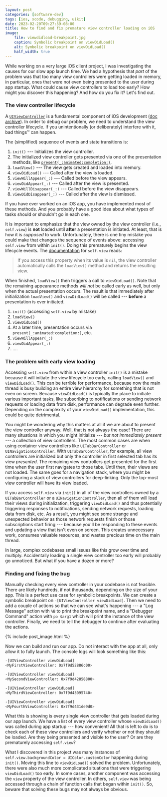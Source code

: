 ```yaml
---
layout: post
categories: [software-dev]
tags: [ios, xcode, debugging, uikit]
date: 2023-02-20T09:27:59-08:00
title: How to find and fix premature view controller loading on iOS
image:
    file: viewdidload-breakpoint.jpg
    caption: Symbolic breakpoint on viewDidLoad()
    alt: Symbolic breakpoint on viewDidLoad()
    half_width: true
---
```


While working on a very large iOS client project, I was investigating the causes for our slow app launch time. We had a hypothesis that _part_ of the problem was that too many view controllers were getting loaded in memory, in particular, ones that were not even being presented to the user during app startup. What could cause view controllers to load too early? How might you discover this happening? And how do you fix it? Let's find out.

<!--excerpt-->

### The view controller lifecycle

A [`UIViewController`](https://developer.apple.com/documentation/uikit/uiviewcontroller) is a fundamental component of iOS development ([doc archive](https://developer.apple.com/library/archive/featuredarticles/ViewControllerPGforiPhoneOS/index.html#//apple_ref/doc/uid/TP40007457-CH2-SW1)). In order to debug our problem, we need to understand the view controller lifecycle. If you unintentionally (or deliberately) interfere with it, bad things&trade; can happen.

The (simplified) sequence of events and state transitions is:

1. `init()` --- Initializes the view controller.
1. The initialized view controller gets presented via one of the presentation methods, like [`present(_:animated:completion:)`](https://developer.apple.com/documentation/uikit/uiviewcontroller/1621380-present).
1. `loadView()` --- The view gets created and loaded into memory.
1. `viewDidLoad()` --- Called after the view is loaded.
1. `viewWillAppear(_:)` --- Called before the view appears.
1. `viewDidAppear(_:)` --- Called after the view is presented.
1. `viewWillDisappear(_:)` --- Called before the view disappears.
1. `viewDidDisappear(_:)` --- Called after the view is dismissed.

If you have ever worked on an iOS app, you have implemented most of these methods. And you probably have a good idea about what types of tasks should or shouldn't go in each one.

It is important to emphasize that the view owned by the view controller (i.e., `self.view`) is **not** loaded until **after** a presentation is initiated. At least, that is how it is _supposed_ to work. Unfortunately, there is one tiny mistake you could make that changes the sequence of events above: accessing `self.view` from within `init()`. Doing this prematurely begins the view lifecycle events. The [documentation](https://developer.apple.com/documentation/uikit/uiviewcontroller/1621460-view) for `self.view` reads:

> If you access this property when its value is `nil`, the view controller automatically calls the `loadView()` method and returns the resulting view.

When finished, `loadView()` then triggers a call to `viewDidLoad()`. Note that the remaining appearance methods _will not_ be called early as well, but only when the actual presentation occurs. The result is that immediately after initialization `loadView()` and `viewDidLoad()` will be called --- **before** a presentation is ever initiated.

1. `init()` (accessing `self.view` by mistake)
1. `loadView()`
1. `viewDidLoad()`
1. At a later time, presentation occurs via `present(_:animated:completion:)`, etc.
1. `viewWillAppear(_:)`
1. `viewDidAppear(_:)`
1. ....

### The problem with early view loading

Accessing `self.view` from within a view controller `init()` is a mistake because it will initiate the view lifecycle too early, calling `loadView()` and `viewDidLoad()`. This can be terrible for performance, because now the main thread is busy building an entire view hierarchy for something that is not even on screen. Because `viewDidLoad()` is typically the place to initiate various important tasks, like subscribing to notifications or sending network requests or loading data from disk, performance can degrade even further. Depending on the complexity of your `viewDidLoad()` implementation, this could be quite detrimental.

You might be wondering why this matters at all if we are about to present the view controller anyway. Well, that is not always the case! There are many situations in which you might initialize --- _but not immediately present_ --- a collection of view controllers. The most common cases are when using container view controllers like `UITabBarController` or `UINavigationController`. With `UITabBarController`, for example, all view controllers are initialized but only the controller in first selected tab has its view _presented_. The remaining view controllers get presented for the first time when the user first navigates to those tabs. Until then, their views are not loaded. The same goes for a navigation stack, where you might be configuring a stack of view controllers for deep-linking. Only the top-most view controller will have its view loaded.

If you access `self.view` via `init()` in all of the view controllers owned by a `UITabBarController` or a `UINavigationController`, then all of them will load their views during initialization, triggering `viewDidLoad()` and thus potentially triggering responses to notifications, sending network requests, loading data from disk, etc. As a result, you might see some strange and unexpected behavior as those network requests finish or those subscriptions start firing --- because you'll be responding to these events and updating a view that isn't even on screen. This creates unnecessary work, consumes valuable resources, and wastes precious time on the main thread.

In large, complex codebases small issues like this grow over time and multiply. Accidentally loading a single view controller too early will probably go unnoticed. But what if you have a dozen or more?

### Finding and fixing the bug

Manually checking every view controller in your codebase is not feasible. There are likely hundreds, if not thousands, depending on the size of your app. This is a perfect use case for symbolic breakpoints. We can create a symbolic breakpoint on `-[UIViewController viewDidLoad]`. Then we need to add a couple of actions so that we can see what's happening --- a "Log Message" action with `%B` to print the breakpoint name, and a "Debugger Command" action with `po $arg1` which will print the instance of the view controller. Finally, we need to tell the debugger to continue after evaluating the actions.

{% include post_image.html %}

Now we can build and run our app. Do not interact with the app at all, only allow it to fully launch. The console logs will look something like this:

```bash
-[UIViewController viewDidLoad]
<MyFirstViewController: 0x7f9d52886c00>

-[UIViewController viewDidLoad]
<MySecondViewController: 0x7f9d42858800>

-[UIViewController viewDidLoad]
<MyThirdViewController: 0x7f9d43095740>

-[UIViewController viewDidLoad]
<MyFourthViewController: 0x7f9d431de9d0>
```

What this is showing is every single view controller that gets loaded during our app launch. We have a list of every view controller whose `viewDidLoad()` was called during app startup --- how convenient! All that is left to do is to check each of these view controllers and verify whether or not they should be loaded. Are they being presented and visible to the user? Or are they prematurely accessing `self.view`?

What I discovered in this project was many instances of `self.view.backgroundColor = UIColor.customColor` happening during `init()`. Moving this line to `viewDidLoad()` solved the problem. Unfortunately, there were also much more complicated situations that were triggering `viewDidLoad()` too early. In some cases, another component was accessing the `view` property of the view controller. In others, `self.view` was being accessed through a chain of function calls that began within `init()`. So, beware that solving these bugs may not always be obvious.
